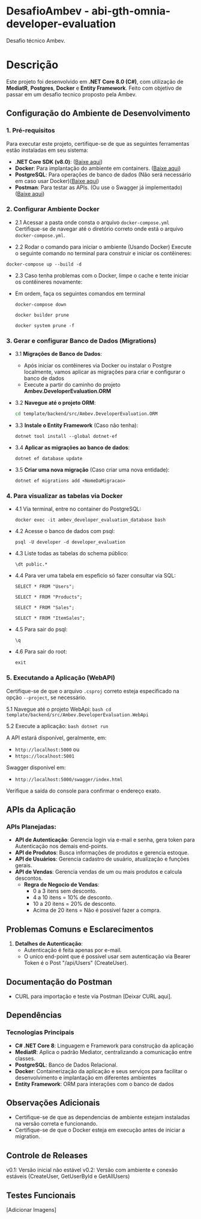 # DesafioAmbev - abi-gth-omnia-developer-evaluation
Desafio técnico Ambev.

# Descrição
Este projeto foi desenvolvido em **.NET Core 8.0 (C#)**, com utilização de **MediatR**, **Postgres**, **Docker** e **Entity Framework**. Feito com objetivo de passar em um desafio tecnico proposto pela Ambev. 

## Configuração do Ambiente de Desenvolvimento
### 1. **Pré-requisitos**
Para executar este projeto, certifique-se de que as seguintes ferramentas estão instaladas em seu sistema:
- **.NET Core SDK (v8.0)**: ([Baixe aqui](https://dotnet.microsoft.com/pt-br/download/dotnet/thank-you/sdk-8.0.408-windows-x64-installer))
- **Docker**: Para implantação do ambiente em containers. ([Baixe aqui](https://www.docker.com/))
- **PostgreSQL**: Para operações de banco de dados (Não será necessário em caso usar Docker)([Baixe aqui](https://www.enterprisedb.com/downloads/postgres-postgresql-downloads))
- **Postman**: Para testar as APIs. (Ou use o Swagger já implementado) ([Baixe aqui](https://www.postman.com/downloads/))


### 2. Configurar Ambiente Docker
- 2.1 Acessar a pasta onde consta o arquivo `docker-compose.yml`
Certifique-se de navegar até o diretório correto onde está o arquivo `docker-compose.yml`.

- 2.2 Rodar o comando para iniciar o ambiente (Usando Docker)
Execute o seguinte comando no terminal para construir e iniciar os contêineres:
```
docker-compose up --build -d
```

- 2.3 Caso tenha problemas com o Docker, limpe o cache e tente iniciar os contêineres novamente:
- Em ordem, faça os seguintes comandos em terminal
    ```
    docker-compose down
    ```

    ```
    docker builder prune
    ```

    ```
    docker system prune -f
    ```


### 3. Gerar e configurar Banco de Dados (Migrations)
- 3.1 **Migrações de Banco de Dados**:
    - Após iniciar os contêineres via Docker ou instalar o Postgre localmente, vamos aplicar as migrações para criar e configurar o banco de dados
    - Execute a partir do caminho do projeto **Ambev.DeveloperEvaluation.ORM**

- 3.2 **Navegue até o projeto ORM**:
    ```bash
    cd template/backend/src/Ambev.DeveloperEvaluation.ORM
    ```

- 3.3 **Instale o Entity Framework** (Caso não tenha):
    ```
    dotnet tool install --global dotnet-ef
    ```

- 3.4 **Aplicar as migrações ao banco de dados**:
    ```
    dotnet ef database update
    ```    

- 3.5 **Criar uma nova migração** (Caso criar uma nova entidade):
    ```
    dotnet ef migrations add <NomeDaMigracao>
    ```


### 4. Para visualizar as tabelas via Docker
- 4.1 Via terminal, entre no container do PostgreSQL:
    ```
    docker exec -it ambev_developer_evaluation_database bash
    ```

- 4.2 Acesse o banco de dados com psql:
    ```
    psql -U developer -d developer_evaluation
    ``` 
    
- 4.3 Liste todas as tabelas do schema público:
    ```
    \dt public.*
    ```

- 4.4 Para ver uma tabela em espeficio só fazer consultar via SQL:
    ```
    SELECT * FROM "Users";
    ```

    ```
    SELECT * FROM "Products";
    ```

    ```
    SELECT * FROM "Sales";
    ```

    ```
    SELECT * FROM "ItemSales";
    ```

- 4.5 Para sair do psql:
    ```
    \q
    ```
    
- 4.6 Para sair do root:
    ```
    exit
    ```

### 5. Executando a Aplicação (WebAPI)
Certifique-se de que o arquivo `.csproj` correto esteja especificado na opção `--project`, se necessário.

5.1 Navegue até o projeto WebApi:
    ```bash
    cd template/backend/src/Ambev.DeveloperEvaluation.WebApi
    ```

5.2 Execute a aplicação:
    ```bash
    dotnet run
    ```

A API estará disponível, geralmente, em:
- `http://localhost:5000` ou 
- `https://localhost:5001`

Swagger disponivel em: 
- `http://localhost:5000/swagger/index.html`

Verifique a saída do console para confirmar o endereço exato.

## APIs da Aplicação
### APIs Planejadas:
- **API de Autenticação**: Gerencia login via e-mail e senha, gera token para Autenticação nos demais end-points.
- **API de Produtos**: Busca informações de produtos e gerencia estoque.
- **API de Usuários**: Gerencia cadastro de usuário, atualização e funções gerais.
- **API de Vendas**: Gerencia vendas de um ou mais produtos e calcula descontos.
    - **Regra de Negocio de Vendas**: 
        - 0 a 3 itens sem desconto.
        - 4 a 10 itens = 10% de desconto.
        - 10 a 20 itens = 20% de desconto.
        - Acima de 20 itens = Não é possivel fazer a compra.

## Problemas Comuns e Esclarecimentos
1. **Detalhes de Autenticação**:
   - Autenticação é feita apenas por e-mail.
   - O unico end-point que é possivel usar sem autenticação via Bearer Token é o Post "/api/Users" (CreateUser).


## Documentação do Postman
- CURL para importação e teste via Postman [Deixar CURL aqui].

## Dependências
### Tecnologias Principais
- **C# .NET Core 8**: Linguagem e Framework para construção da aplicação
- **MediatR**: Aplica o padrão Mediator, centralizando a comunicação entre classes.
- **PostgreSQL**: Banco de Dados Relacional.
- **Docker**: Containerização da aplicação e seus serviços para facilitar o desenvolvimento e implantação em diferentes ambientes
- **Entity Framework**: ORM para interações com o banco de dados


## Observações Adicionais
- Certifique-se de que as dependencias de ambiente estejam instaladas na versão correta e funcionando.
- Certifique-se de que o Docker esteja em execução antes de iniciar a migration.


## Controle de Releases
v0.1: Versão inicial não estável
v0.2: Versão com ambiente e conexão estáveis (CreateUser, GetUserById e GetAllUsers)

## Testes Funcionais

[Adicionar Imagens]
